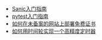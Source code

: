 <!--
 * @Author: Hiseh
 * @Date: 2020-05-06 10:36:38
 * @LastEditors: Hiseh
 * @LastEditTime: 2020-05-07 10:24:19
 * @Description: 计算机相关随笔
 -->
- [Sanic入门指南](./Sanic入门指南/README.md)
- [pytest入门指南](./pytest入门指南/README.md)
- [如何在未备案的网站上部署免费证书](./tools/letsencrypt.md)
- [如何用时间轮实现一个高精度定时器](./arch/timing_wheel.md)